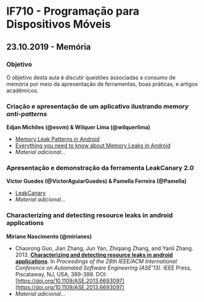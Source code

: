# IF710 - Programação para Dispositivos Móveis

## 23.10.2019 - Memória

### Objetivo

O objetivo desta aula é discutir questões associadas a consumo de memória por meio da apresentação de ferramentas, boas práticas, e artigos acadêmicos. 

### Criação e apresentação de um aplicativo ilustrando _memory anti-patterns_ 
**Edjan Michiles (@esvm) & Wilquer Lima (@wilquerlima)**

- [Memory Leak Patterns in Android](https://android.jlelse.eu/memory-leak-patterns-in-android-4741a7fcb570)
- [Everything you need to know about Memory Leaks in Android](https://proandroiddev.com/everything-you-need-to-know-about-memory-leaks-in-android-d7a59faaf46a)
- _Material adicional..._

### Apresentação e demonstração da ferramenta LeakCanary 2.0 
**Victor Guedes (@VictorAguiarGuedes) & Pamella Ferreira (@Pamella)**

- [LeakCanary](https://square.github.io/leakcanary/)
- _Material adicional..._

### Characterizing and detecting resource leaks in android applications
**Miriane Nascimento (@mirianes)**

- Chaorong Guo, Jian Zhang, Jun Yan, Zhiqiang Zhang, and Yanli Zhang. 2013. **[Characterizing and detecting resource leaks in android applications](https://doi.org/10.1109/ASE.2013.6693097)**. In _Proceedings of the 28th IEEE/ACM International Conference on Automated Software Engineering (ASE'13)_. IEEE Press, Piscataway, NJ, USA, 389-398. DOI: [https://doi.org/10.1109/ASE.2013.6693097](https://doi.org/10.1109/ASE.2013.6693097)
- _Material adicional..._
